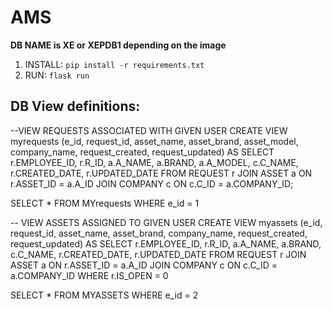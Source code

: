 # AMS

**DB NAME is XE or XEPDB1 depending on the image**

1. INSTALL: ```pip install -r requirements.txt```
2. RUN: ```flask run```

## DB View definitions:

--VIEW REQUESTS ASSOCIATED WITH GIVEN USER
CREATE  VIEW myrequests
(e_id, request_id, asset_name, asset_brand, asset_model, company_name, request_created, request_updated) 
AS
SELECT r.EMPLOYEE_ID, r.R_ID, a.A_NAME, a.BRAND, a.A_MODEL,  c.C_NAME, r.CREATED_DATE, r.UPDATED_DATE 
FROM  REQUEST r 
JOIN ASSET a ON r.ASSET_ID = a.A_ID 
JOIN COMPANY c ON c.C_ID = a.COMPANY_ID;

SELECT * FROM MYrequests WHERE e_id = 1

-- VIEW ASSETS ASSIGNED TO GIVEN USER
CREATE  VIEW myassets
(e_id, request_id, asset_name, asset_brand, company_name, request_created, request_updated) 
AS
SELECT r.EMPLOYEE_ID, r.R_ID, a.A_NAME, a.BRAND, c.C_NAME, r.CREATED_DATE, r.UPDATED_DATE 
FROM  REQUEST r 
JOIN ASSET a ON r.ASSET_ID = a.A_ID 
JOIN COMPANY c ON c.C_ID = a.COMPANY_ID
WHERE r.IS_OPEN = 0

SELECT * FROM MYASSETS WHERE e_id = 2